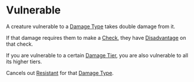 # Vulnerable

A creature vulnerable to a [Damage Type](../Combat/Damage/Damage%20Types/{Damage%20Types}.md) takes double damage from it.

If that damage requires them to make a [Check](../Core%20Procedures/Check.md), they have [Disadvantage](../Die%20Rolling%20Mechanics/Disadvantage.md) on that check.

If you are vulnerable to a certain [Damage Tier](../Combat/Damage/Damage%20Tiers/{Damage%20Tiers}.md), you are also vulnerable to all its higher tiers.

Cancels out [Resistant](Resistant.md) for that [Damage Type](../Combat/Damage/Damage%20Types/{Damage%20Types}.md).
